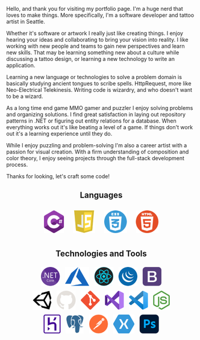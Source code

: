 
<p width=70%>
Hello, and thank you for visiting my portfolio page.  I'm a huge nerd that loves to make things.  More specifically, I'm a software developer and tattoo artist in Seattle.

  
Whether it's software or artwork I really just like creating things.  I enjoy hearing your ideas and collaborating to bring your vision into reality.  I like working with new people and teams to gain new perspectives and learn new skills.  That may be learning something new about a culture while discussing a tattoo design, or learning a new technology to write an application.
  
  
Learning a new language or technologies to solve a problem domain is basically studying ancient tongues to scribe spells.  HttpRequest, more like Neo-Electrical Telekinesis.  Writing code is wizardry, and who doesn't want to be a wizard.

  
As a long time end game MMO gamer and puzzler I enjoy solving problems and organizing solutions.  I find great satisfaction in laying out repository patterns in .NET or figuring out entity relations for a database.  When everything works out it's like beating a level of a game.  If things don't work out it's a learning experience until they do.

  
While I enjoy puzzling and problem-solving I'm also a career artist with a passion for visual creation.  With a firm understanding of composition and color theory, I enjoy seeing projects through the full-stack development process.

  
Thanks for looking, let's craft some code!
  
</p>

<h2 align="center">Languages</h2>

<p align="center">
  <img src="https://github.com/scottfalbo/shared-readme-assets/blob/main/assets/cSharp.png?raw=true" height=60 style="margin:10px;">

  <img src = "https://github.com/scottfalbo/shared-readme-assets/blob/main/assets/javascript.png?raw=true" height=60 style="margin:10px;">

  <img src = "https://github.com/scottfalbo/shared-readme-assets/blob/main/assets/css.png?raw=true" height=60 style="margin:10px;"> 
    
  <img src = "https://github.com/scottfalbo/shared-readme-assets/blob/main/assets/html.png?raw=true" height=60 style="margin:10px;">
</p>


<h2 align="center">Technologies and Tools</h2>
<p align="center">
    <img src="https://github.com/scottfalbo/shared-readme-assets/blob/main/assets/dotnetcore.png?raw=true" height=50 style="margin:5px;">
    <img src="https://github.com/scottfalbo/shared-readme-assets/blob/main/assets/azure.png?raw=true" height=50 style="margin:5px;">
    <img src="https://github.com/scottfalbo/shared-readme-assets/blob/main/assets/react.png?raw=true" height=50 style="margin:5px;">
    <img src="https://github.com/scottfalbo/shared-readme-assets/blob/main/assets/jQuery.png?raw=true" height=50 style="margin:5px;">
    <img src="https://github.com/scottfalbo/shared-readme-assets/blob/main/assets/bootstrap.png?raw=true" height=50 style="margin:5px;">
    <br>
    <img src="https://github.com/scottfalbo/shared-readme-assets/blob/main/assets/unity.png?raw=true" height=50 style="margin:5px;">
    <img src="https://github.com/scottfalbo/shared-readme-assets/blob/main/assets/github-light.png?raw=true" height=50 style="margin:5px;">
    <img src="https://github.com/scottfalbo/shared-readme-assets/blob/main/assets/git.png?raw=true" height=50 style="margin:5px;">
    <img src="https://github.com/scottfalbo/shared-readme-assets/blob/main/assets/visual_studio.png?raw=true" height=50 style="margin:5px;">
    <img src="https://github.com/scottfalbo/shared-readme-assets/blob/main/assets/vscode.png?raw=true" height=50 style="margin:5px;">
    <img src="https://github.com/scottfalbo/shared-readme-assets/blob/main/assets/nodejs.png?raw=true" height=50 style="margin:5px;">
    <br>
    <img src="https://github.com/scottfalbo/shared-readme-assets/blob/main/assets/heroku.png?raw=true" height=50 style="margin:5px;">
    <img src="https://github.com/scottfalbo/shared-readme-assets/blob/main/assets/postgres.png?raw=true" height=50 style="margin:5px;">
    <img src="https://github.com/scottfalbo/shared-readme-assets/blob/main/assets/postman.png?raw=true" height=50 style="margin:5px;">
    <img src="https://github.com/scottfalbo/shared-readme-assets/blob/main/assets/xamarin.png?raw=true" height=50 style="margin:5px;">
    <img src="https://github.com/scottfalbo/shared-readme-assets/blob/main/assets/photoshop.png?raw=true" height=50 style="margin:5px;">
</p>
